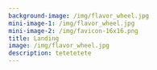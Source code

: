 ```yaml
---
background-image: /img/flavor_wheel.jpg
mini-image-1: /img/flavor_wheel.jpg
mini-image-2: /img/favicon-16x16.png
title: Landing
image: /img/flavor_wheel.jpg
description: tetetetete
---
```

